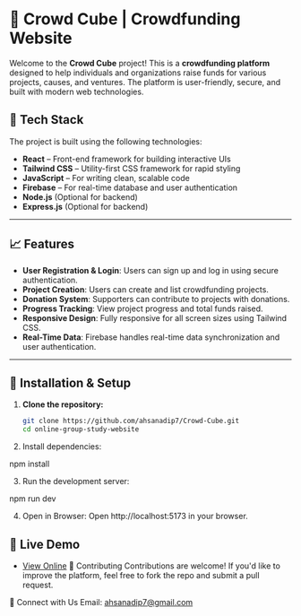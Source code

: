 # 💸 Crowd Cube | Crowdfunding Website

Welcome to the **Crowd Cube** project! This is a **crowdfunding platform** designed to help individuals and organizations raise funds for various projects, causes, and ventures. The platform is user-friendly, secure, and built with modern web technologies.

## 🚀 Tech Stack

The project is built using the following technologies:

- **React** – Front-end framework for building interactive UIs
- **Tailwind CSS** – Utility-first CSS framework for rapid styling
- **JavaScript** – For writing clean, scalable code
- **Firebase** – For real-time database and user authentication
- **Node.js** (Optional for backend)
- **Express.js** (Optional for backend)

---

## 📈 Features

- **User Registration & Login**: Users can sign up and log in using secure authentication.
- **Project Creation**: Users can create and list crowdfunding projects.
- **Donation System**: Supporters can contribute to projects with donations.
- **Progress Tracking**: View project progress and total funds raised.
- **Responsive Design**: Fully responsive for all screen sizes using Tailwind CSS.
- **Real-Time Data**: Firebase handles real-time data synchronization and user authentication.

---


## 📂 Installation & Setup

1. **Clone the repository:**
   ```sh
   git clone https://github.com/ahsanadip7/Crowd-Cube.git
   cd online-group-study-website

2. Install dependencies:

npm install

3. Run the development server:

npm run dev

4. Open in Browser:
Open http://localhost:5173 in your browser.


## 🔗 Live Demo
- [View Online](https://assignment-no-10-17056.web.app/)
📌 Contributing
Contributions are welcome! If you'd like to improve the platform, feel free to fork the repo and submit a pull request.

🤝 Connect with Us
Email: ahsanadip7@gmail.com
